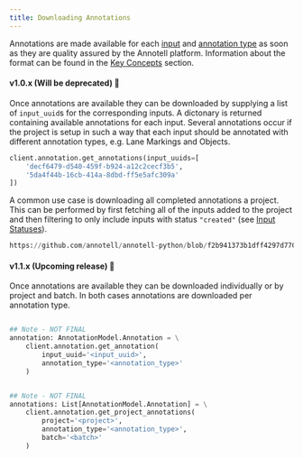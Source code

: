```yaml
---
title: Downloading Annotations
---
```


Annotations are made available for each [input](overview) and [annotation type](annotation_types) as soon as they are quality assured by the Annotell platform. Information about the format can be found in the [Key Concepts](../#format) section.


#### v1.0.x (Will be deprecated) 🚨

Once annotations are available they can be downloaded by supplying a list of `input_uuid`s for the corresponding inputs. A dictonary is returned containing available annotations for each input. Several annotations occur if the project is setup in such a way that each input should be annotated with different annotation types, e.g. Lane Markings and Objects.

```python
client.annotation.get_annotations(input_uuids=[
    'decf6479-d540-459f-b924-a12c2cecf3b5',
    '5da4f44b-16cb-414a-8dbd-ff5e5afc309a'
])
```

A common use case is downloading all completed annotations a project. This can be performed by first fetching all of the inputs added to the project and then filtering to only include inputs with status `"created"` (see [Input Statuses](working_with_inputs#input-status)).

```python reference
https://github.com/annotell/annotell-python/blob/f2b941373b1dff4297d7705ef0f2587eadbca7b3/annotell-input-api/examples/download_annotations.py#L10-L12
```

#### v1.1.x (Upcoming release) 🚧

Once annotations are available they can be downloaded individually or by project and batch. In both cases annotations are downloaded per annotation type.

```python

## Note - NOT FINAL
annotation: AnnotationModel.Annotation = \
    client.annotation.get_annotation(
        input_uuid='<input_uuid>',
        annotation_type='<annotation_type>'
    )
```

```python

## Note - NOT FINAL
annotations: List[AnnotationModel.Annotation] = \
    client.annotation.get_project_annotations(
        project='<project>',
        annotation_type='<annotation_type>',
        batch='<batch>'
    )
```